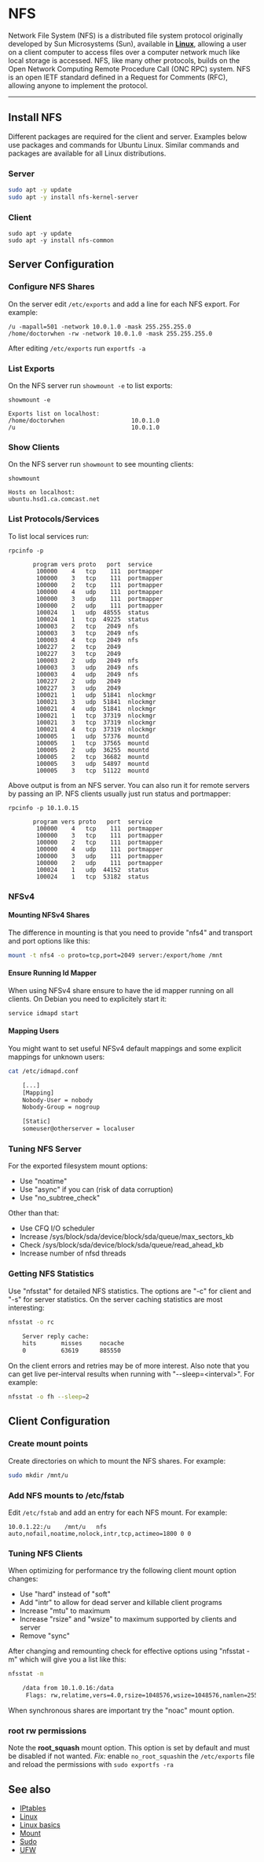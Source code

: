 # NFS

Network File System (NFS) is a distributed file system protocol originally developed by Sun Microsystems (Sun), available in **[Linux](linux.md)**, allowing a user on a client computer to access files over a computer network much like local storage is accessed. NFS, like many other protocols, builds on the Open Network Computing Remote Procedure Call (ONC RPC) system. NFS is an open IETF standard defined in a Request for Comments (RFC), allowing anyone to implement the protocol.

---

## Install NFS

Different packages are required for the client and server. Examples below use packages and commands for Ubuntu Linux. Similar commands and packages are available for all Linux distributions.

### Server

```bash
sudo apt -y update
sudo apt -y install nfs-kernel-server
```

### Client

```
sudo apt -y update
sudo apt -y install nfs-common
```

## Server Configuration

### Configure NFS Shares

On the server edit `/etc/exports` and add a line for each NFS export. For example:

```
/u -mapall=501 -network 10.0.1.0 -mask 255.255.255.0
/home/doctorwhen -rw -network 10.0.1.0 -mask 255.255.255.0
```

After editing `/etc/exports` run `exportfs -a`

### List Exports

On the NFS server run `showmount -e` to list exports:

```
showmount -e

Exports list on localhost:
/home/doctorwhen                   10.0.1.0
/u                                 10.0.1.0
```

### Show Clients

On the NFS server run `showmount` to see mounting clients:

```
showmount 

Hosts on localhost:
ubuntu.hsd1.ca.comcast.net
```

### List Protocols/Services

To list local services run:

```
rpcinfo -p

       program vers proto   port  service
        100000    4   tcp    111  portmapper
        100000    3   tcp    111  portmapper
        100000    2   tcp    111  portmapper
        100000    4   udp    111  portmapper
        100000    3   udp    111  portmapper
        100000    2   udp    111  portmapper
        100024    1   udp  48555  status
        100024    1   tcp  49225  status
        100003    2   tcp   2049  nfs
        100003    3   tcp   2049  nfs
        100003    4   tcp   2049  nfs
        100227    2   tcp   2049
        100227    3   tcp   2049
        100003    2   udp   2049  nfs
        100003    3   udp   2049  nfs
        100003    4   udp   2049  nfs
        100227    2   udp   2049
        100227    3   udp   2049
        100021    1   udp  51841  nlockmgr
        100021    3   udp  51841  nlockmgr
        100021    4   udp  51841  nlockmgr
        100021    1   tcp  37319  nlockmgr
        100021    3   tcp  37319  nlockmgr
        100021    4   tcp  37319  nlockmgr
        100005    1   udp  57376  mountd
        100005    1   tcp  37565  mountd
        100005    2   udp  36255  mountd
        100005    2   tcp  36682  mountd
        100005    3   udp  54897  mountd
        100005    3   tcp  51122  mountd
```

Above output is from an NFS server. You can also run it for remote servers by passing an IP. NFS clients usually just run status and portmapper:

```
rpcinfo -p 10.1.0.15

       program vers proto   port  service
        100000    4   tcp    111  portmapper
        100000    3   tcp    111  portmapper
        100000    2   tcp    111  portmapper
        100000    4   udp    111  portmapper
        100000    3   udp    111  portmapper
        100000    2   udp    111  portmapper
        100024    1   udp  44152  status
        100024    1   tcp  53182  status
```

### NFSv4

#### Mounting NFSv4 Shares

The difference in mounting is that you need to provide "nfs4" and transport and port options like this:

```bash
mount -t nfs4 -o proto=tcp,port=2049 server:/export/home /mnt
```

#### Ensure Running Id Mapper

When using NFSv4 share ensure to have the id mapper running on all clients. On Debian you need to explicitely start it:

```bash
service idmapd start
```

#### Mapping Users

You might want to set useful NFSv4 default mappings and some explicit mappings for unknown users:

```bash
cat /etc/idmapd.conf

    [...]
    [Mapping]
    Nobody-User = nobody
    Nobody-Group = nogroup

    [Static]
    someuser@otherserver = localuser
```

### Tuning NFS Server

For the exported filesystem mount options:

-   Use "noatime"
-   Use "async" if you can (risk of data corruption)
-   Use "no\_subtree\_check"

Other than that:

-   Use CFQ I/O scheduler
-   Increase /sys/block/sda/device/block/sda/queue/max\_sectors\_kb
-   Check /sys/block/sda/device/block/sda/queue/read\_ahead\_kb
-   Increase number of nfsd threads

### Getting NFS Statistics

Use "nfsstat" for detailed NFS statistics. The options are "-c" for client and "-s" for server statistics. On the server caching statistics are most interesting:

```bash
nfsstat -o rc

    Server reply cache:
    hits       misses     nocache
    0          63619      885550  
```

On the client errors and retries may be of more interest. Also note that you can get live per-interval results when running with "--sleep=\<interval\>". For example:

```bash
nfsstat -o fh --sleep=2
```

## Client Configuration

### Create mount points

Create directories on which to mount the NFS shares. For example:

```bash
sudo mkdir /mnt/u
```

### Add NFS mounts to /etc/fstab

Edit `/etc/fstab` and add an entry for each NFS mount. For example:

```
10.0.1.22:/u    /mnt/u   nfs auto,nofail,noatime,nolock,intr,tcp,actimeo=1800 0 0
```
### Tuning NFS Clients

When optimizing for performance try the following client mount option
changes:

-   Use "hard" instead of "soft"
-   Add "intr" to allow for dead server and killable client programs
-   Increase "mtu" to maximum
-   Increase "rsize" and "wsize" to maximum supported by clients and server
-   Remove "sync"

After changing and remounting check for effective options using "nfsstat -m" which will give you a list like this:

```bash
nfsstat -m

    /data from 10.1.0.16:/data
     Flags: rw,relatime,vers=4.0,rsize=1048576,wsize=1048576,namlen=255,hard,proto=tcp,port=0,timeo=600,retrans=2,sec=sys,clientaddr=10.1.0.16,local_lock=none,addr=10.1.0.15
```

When synchronous shares are important try the "noac" mount option.

### root rw permissions

Note the **root_squash** mount option. This option is set by default and must be disabled if not wanted.
*Fix:* enable `no_root_squash`in the `/etc/exports` file and reload the permissions with `sudo exportfs -ra`

## See also

- [IPtables](iptables.md)
- [Linux](linux.md)
- [Linux basics](linuxbasics.md)
- [Mount](mount.md)
- [Sudo](sudo.md)
- [UFW](ufw.md)
